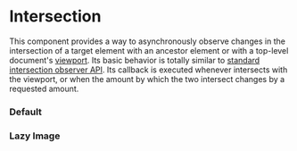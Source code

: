 # Intersection
This component provides a way to asynchronously observe changes in the intersection of a target element with an ancestor element or with a top-level document's [viewport](https://developer.mozilla.org/en-US/docs/Glossary/Viewport). Its basic behavior is totally similar to [standard intersection observer API](https://developer.mozilla.org/en-US/docs/Web/API/Intersection_Observer_API). Its callback is executed whenever intersects with the viewport, or when the amount by which the two intersect changes by a requested amount.

<Playground />

<Usage />

<Api />

<Examples />

### Default
<Example value="default" />

### Lazy Image
<Example value="lazy-image" />

